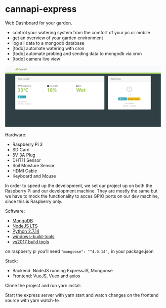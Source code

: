 # cannapi-express
Web Dashboard for your garden.

- control your watering system from the comfort of your pc or mobile
- get an overview of your garden environment
- log all data to a mongodb database
- [todo] automate watering with cron
- [todo] automate probing and sending data to mongodb via cron
- [todo] camera live view

![screenshot](screenshot.JPG)

Hardware:
- Raspberry Pi 3
- SD Card
- 5V 3A Plug
- DHT11 Sensor
- Soil Moisture Sensor
- HDMI Cable
- Keyboard and Mouse

In order to speed up the development, we set our project up on both the Raspberry Pi and our development machine. They are mostly the same but we have to mock the functionality to acces GPIO ports on our dev machine, since this is Raspberry only.

Software:
- [MongoDB](https://www.mongodb.com/download-center#community)
- [NodeJS LTS](https://nodejs.org/en/)
- [Python 2.7.14](https://www.python.org/downloads/)
- [windows-build-tools](https://github.com/felixrieseberg/windows-build-tools)
- [vs2017 build tools](https://www.visualstudio.com/thank-you-downloading-visual-studio/?sku=BuildTools&rel=15)

on raspberry pi you'll need `"mongoose": "^4.0.14",` in your package.json

Stack:
- Backend: NodeJS running ExpressJS, Mongoose
- Frontend: VueJS, Vuex and axios

Clone the project and run yarn install.

Start the express server with yarn start and watch changes on the frontend source with yarn watch-fe
